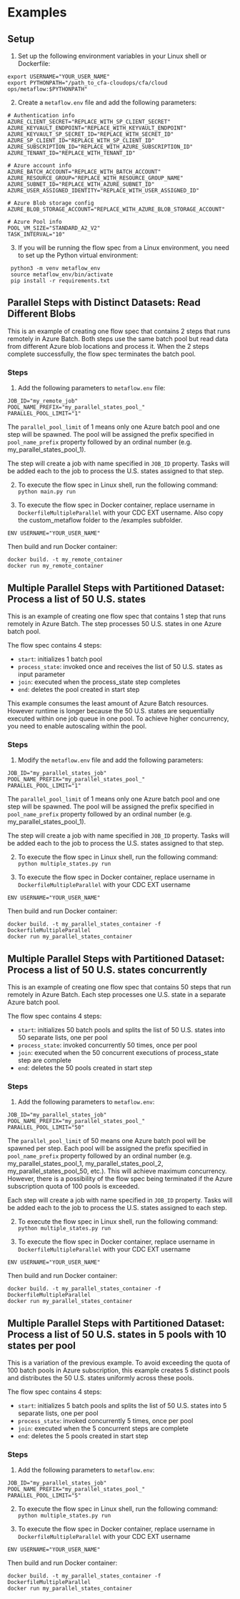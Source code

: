 # Examples

## Setup
1. Set up the following environment variables in your Linux shell or Dockerfile:
 ```text
 export USERNAME="YOUR_USER_NAME"
 export PYTHONPATH="/path_to_cfa-cloudops/cfa/cloud ops/metaflow:$PYTHONPATH"
 ```

2. Create a `metaflow.env` file and add the following parameters:
```text
# Authentication info
AZURE_CLIENT_SECRET="REPLACE_WITH_SP_CLIENT_SECRET"
AZURE_KEYVAULT_ENDPOINT="REPLACE_WITH_KEYVAULT_ENDPOINT"
AZURE_KEYVAULT_SP_SECRET_ID="REPLACE_WITH_SECRET_ID"
AZURE_SP_CLIENT_ID="REPLACE_WITH_SP_CLIENT_ID"
AZURE_SUBSCRIPTION_ID="REPLACE_WITH_AZURE_SUBSCRIPTION_ID"
AZURE_TENANT_ID="REPLACE_WITH_TENANT_ID"

# Azure account info
AZURE_BATCH_ACCOUNT="REPLACE_WITH_BATCH_ACCOUNT"
AZURE_RESOURCE_GROUP="REPLACE_WITH_RESOURCE_GROUP_NAME"
AZURE_SUBNET_ID="REPLACE_WITH_AZURE_SUBNET_ID"
AZURE_USER_ASSIGNED_IDENTITY="REPLACE_WITH_USER_ASSIGNED_ID"

# Azure Blob storage config
AZURE_BLOB_STORAGE_ACCOUNT="REPLACE_WITH_AZURE_BLOB_STORAGE_ACCOUNT"

# Azure Pool info
POOL_VM_SIZE="STANDARD_A2_V2"
TASK_INTERVAL="10"
```
3. If you will be running the flow spec from a Linux environment, you need to set up the Python virtual environment:
```shell
 python3 -m venv metaflow_env
 source metaflow_env/bin/activate
 pip install -r requirements.txt
```

## Parallel Steps with Distinct Datasets: Read Different Blobs
This is an example of creating one flow spec that contains 2 steps that runs remotely in Azure Batch. Both steps use the same batch pool but read data from different Azure blob locations and process it. When the 2 steps complete successfully, the flow spec terminates the batch pool. 

### Steps 
1. Add the following parameters to `metaflow.env` file:
 ```text
 JOB_ID="my_remote_job"
 POOL_NAME_PREFIX="my_parallel_states_pool_"
 PARALLEL_POOL_LIMIT="1"
 ```
 
 The `parallel_pool_limit` of 1 means only one Azure batch pool and one step will be spawned. The pool will be assigned the prefix specified in `pool_name_prefix` property followed by an ordinal number (e.g. my_parallel_states_pool_1).  

 The step will create a job with name specified in `JOB_ID` property. Tasks will be added each to the job to process the U.S. states assigned to that step. 

2. To execute the flow spec in Linux shell, run the following command: `python main.py run`

3. To execute the flow spec in Docker container, replace username in `DockerfileMultipleParallel` with your CDC EXT username. Also copy the custom_metaflow folder to the /examples subfolder. 

 ```text
 ENV USERNAME="YOUR_USER_NAME"
 ```

 Then build and run Docker container:
 ```shell
 docker build. -t my_remote_container
 docker run my_remote_container
 ```


## Multiple Parallel Steps with Partitioned Dataset: Process a list of 50 U.S. states
This is an example of creating one flow spec that contains 1 step that runs remotely in Azure Batch. The step processes 50 U.S. states in one Azure batch pool. 

The flow spec contains 4 steps: 
- `start`: initializes 1 batch pool 
- `process_state`: invoked once and receives the list of 50 U.S. states as input parameter
- `join`: executed when the process_state step completes
- `end`: deletes the pool created in start step

This example consumes the least amount of Azure Batch resources. However runtime is longer because the 50 U.S. states are sequentially executed within one job queue in one pool. To achieve higher concurrency, you need to enable autoscaling within the pool.  

### Steps 
1. Modify the `metaflow.env` file and add the following parameters:
 ```text
 JOB_ID="my_parallel_states_job"
 POOL_NAME_PREFIX="my_parallel_states_pool_"
 PARALLEL_POOL_LIMIT="1"
 ```
 
 The `parallel_pool_limit` of 1 means only one Azure batch pool and one step will be spawned. The pool will be assigned the prefix specified in `pool_name_prefix` property followed by an ordinal number (e.g. my_parallel_states_pool_1).  

 The step will create a job with name specified in `JOB_ID` property. Tasks will be added each to the job to process the U.S. states assigned to that step. 

2. To execute the flow spec in Linux shell, run the following command: `python multiple_states.py run`

3. To execute the flow spec in Docker container, replace username in `DockerfileMultipleParallel` with your CDC EXT username
 ```text
 ENV USERNAME="YOUR_USER_NAME"
 ```

 Then build and run Docker container:
 ```shell
 docker build. -t my_parallel_states_container -f DockerfileMultipleParallel
 docker run my_parallel_states_container
 ```


## Multiple Parallel Steps with Partitioned Dataset: Process a list of 50 U.S. states concurrently
This is an example of creating one flow spec that contains 50 steps that run remotely in Azure Batch. Each step processes one U.S. state in a separate Azure batch pool. 

The flow spec contains 4 steps: 
- `start`: initializes 50 batch pools and splits the list of 50 U.S. states into 50 separate lists, one per pool 
- `process_state`: invoked concurrently 50 times, once per pool
- `join`: executed when the 50 concurrent executions of process_state step are complete
- `end`: deletes the 50 pools created in start step

### Steps 
1. Add the following parameters to `metaflow.env`:
 ```text
 JOB_ID="my_parallel_states_job"
 POOL_NAME_PREFIX="my_parallel_states_pool_"
 PARALLEL_POOL_LIMIT="50"
 ```
 
 The `parallel_pool_limit` of 50 means one Azure batch pool will be spawned per step. Each pool will be assigned the prefix specified in `pool_name_prefix` property followed by an ordinal number (e.g. my_parallel_states_pool_1, my_parallel_states_pool_2, my_parallel_states_pool_50, etc.). This will achieve maximum concurrency. However, there is a possibility of the flow spec being terminated if the Azure subscription quota of 100 pools is exceeded. 

 Each step will create a job with name specified in `JOB_ID` property. Tasks will be added each to the job to process the U.S. states assigned to each step. 

2. To execute the flow spec in Linux shell, run the following command: `python multiple_states.py run`

3. To execute the flow spec in Docker container, replace username in `DockerfileMultipleParallel` with your CDC EXT username
 ```text
 ENV USERNAME="YOUR_USER_NAME"
 ```

 Then build and run Docker container:
 ```shell
 docker build. -t my_parallel_states_container -f DockerfileMultipleParallel
 docker run my_parallel_states_container
 ```


## Multiple Parallel Steps with Partitioned Dataset: Process a list of 50 U.S. states in 5 pools with 10 states per pool
This is a variation of the previous example. To avoid exceeding the quota of 100 batch pools in Azure subscription, this example creates 5 distinct pools and distributes the 50 U.S. states uniformly across these pools. 

The flow spec contains 4 steps: 
- `start`: initializes 5 batch pools and splits the list of 50 U.S. states into 5 separate lists, one per pool 
- `process_state`: invoked concurrently 5 times, once per pool
- `join`: executed when the 5 concurrent steps are complete
- `end`: deletes the 5 pools created in start step


### Steps 
1. Add the following parameters to `metaflow.env`:
 ```text
 JOB_ID="my_parallel_states_job"
 POOL_NAME_PREFIX="my_parallel_states_pool_"
 PARALLEL_POOL_LIMIT="5"
 ```
 
2. To execute the flow spec in Linux shell, run the following command: `python multiple_states.py run`

3. To execute the flow spec in Docker container, replace username in `DockerfileMultipleParallel` with your CDC EXT username
 ```text
 ENV USERNAME="YOUR_USER_NAME"
 ```

 Then build and run Docker container:
 ```shell
 docker build. -t my_parallel_states_container -f DockerfileMultipleParallel
 docker run my_parallel_states_container
 ```